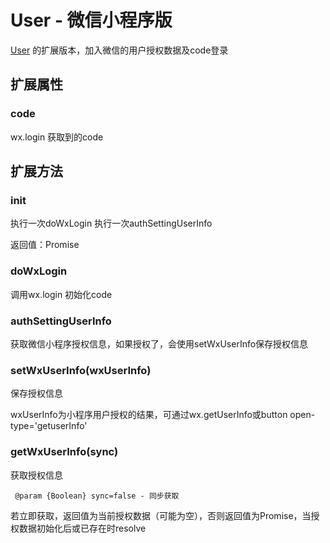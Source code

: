 # User - 微信小程序版

[User](https://github.com/sunxi1997/sx-user) 的扩展版本，加入微信的用户授权数据及code登录

## 扩展属性

### code
wx.login 获取到的code

## 扩展方法

### init

执行一次doWxLogin
执行一次authSettingUserInfo

返回值：Promise


### doWxLogin

调用wx.login 初始化code

### authSettingUserInfo

获取微信小程序授权信息，如果授权了，会使用setWxUserInfo保存授权信息

### setWxUserInfo(wxUserInfo)

保存授权信息

wxUserInfo为小程序用户授权的结果，可通过wx.getUserInfo或button open-type='getuserInfo'

### getWxUserInfo(sync)

获取授权信息

````
 @param {Boolean} sync=false - 同步获取
````
若立即获取，返回值为当前授权数据（可能为空），否则返回值为Promise，当授权数据初始化后或已存在时resolve
